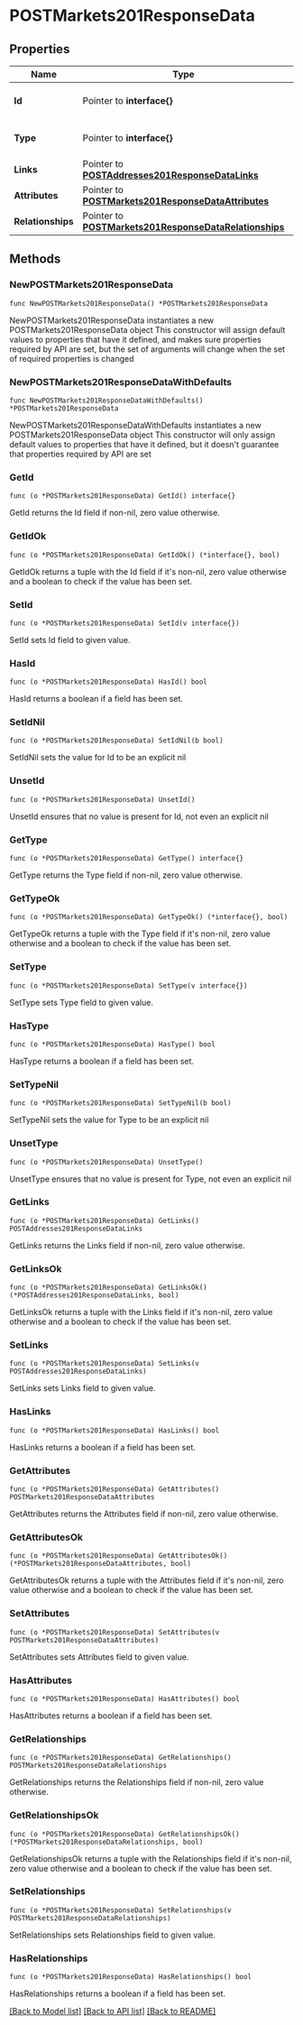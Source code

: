# POSTMarkets201ResponseData

## Properties

Name | Type | Description | Notes
------------ | ------------- | ------------- | -------------
**Id** | Pointer to **interface{}** | The resource&#39;s id | [optional] 
**Type** | Pointer to **interface{}** | The resource&#39;s type | [optional] 
**Links** | Pointer to [**POSTAddresses201ResponseDataLinks**](POSTAddresses201ResponseDataLinks.md) |  | [optional] 
**Attributes** | Pointer to [**POSTMarkets201ResponseDataAttributes**](POSTMarkets201ResponseDataAttributes.md) |  | [optional] 
**Relationships** | Pointer to [**POSTMarkets201ResponseDataRelationships**](POSTMarkets201ResponseDataRelationships.md) |  | [optional] 

## Methods

### NewPOSTMarkets201ResponseData

`func NewPOSTMarkets201ResponseData() *POSTMarkets201ResponseData`

NewPOSTMarkets201ResponseData instantiates a new POSTMarkets201ResponseData object
This constructor will assign default values to properties that have it defined,
and makes sure properties required by API are set, but the set of arguments
will change when the set of required properties is changed

### NewPOSTMarkets201ResponseDataWithDefaults

`func NewPOSTMarkets201ResponseDataWithDefaults() *POSTMarkets201ResponseData`

NewPOSTMarkets201ResponseDataWithDefaults instantiates a new POSTMarkets201ResponseData object
This constructor will only assign default values to properties that have it defined,
but it doesn't guarantee that properties required by API are set

### GetId

`func (o *POSTMarkets201ResponseData) GetId() interface{}`

GetId returns the Id field if non-nil, zero value otherwise.

### GetIdOk

`func (o *POSTMarkets201ResponseData) GetIdOk() (*interface{}, bool)`

GetIdOk returns a tuple with the Id field if it's non-nil, zero value otherwise
and a boolean to check if the value has been set.

### SetId

`func (o *POSTMarkets201ResponseData) SetId(v interface{})`

SetId sets Id field to given value.

### HasId

`func (o *POSTMarkets201ResponseData) HasId() bool`

HasId returns a boolean if a field has been set.

### SetIdNil

`func (o *POSTMarkets201ResponseData) SetIdNil(b bool)`

 SetIdNil sets the value for Id to be an explicit nil

### UnsetId
`func (o *POSTMarkets201ResponseData) UnsetId()`

UnsetId ensures that no value is present for Id, not even an explicit nil
### GetType

`func (o *POSTMarkets201ResponseData) GetType() interface{}`

GetType returns the Type field if non-nil, zero value otherwise.

### GetTypeOk

`func (o *POSTMarkets201ResponseData) GetTypeOk() (*interface{}, bool)`

GetTypeOk returns a tuple with the Type field if it's non-nil, zero value otherwise
and a boolean to check if the value has been set.

### SetType

`func (o *POSTMarkets201ResponseData) SetType(v interface{})`

SetType sets Type field to given value.

### HasType

`func (o *POSTMarkets201ResponseData) HasType() bool`

HasType returns a boolean if a field has been set.

### SetTypeNil

`func (o *POSTMarkets201ResponseData) SetTypeNil(b bool)`

 SetTypeNil sets the value for Type to be an explicit nil

### UnsetType
`func (o *POSTMarkets201ResponseData) UnsetType()`

UnsetType ensures that no value is present for Type, not even an explicit nil
### GetLinks

`func (o *POSTMarkets201ResponseData) GetLinks() POSTAddresses201ResponseDataLinks`

GetLinks returns the Links field if non-nil, zero value otherwise.

### GetLinksOk

`func (o *POSTMarkets201ResponseData) GetLinksOk() (*POSTAddresses201ResponseDataLinks, bool)`

GetLinksOk returns a tuple with the Links field if it's non-nil, zero value otherwise
and a boolean to check if the value has been set.

### SetLinks

`func (o *POSTMarkets201ResponseData) SetLinks(v POSTAddresses201ResponseDataLinks)`

SetLinks sets Links field to given value.

### HasLinks

`func (o *POSTMarkets201ResponseData) HasLinks() bool`

HasLinks returns a boolean if a field has been set.

### GetAttributes

`func (o *POSTMarkets201ResponseData) GetAttributes() POSTMarkets201ResponseDataAttributes`

GetAttributes returns the Attributes field if non-nil, zero value otherwise.

### GetAttributesOk

`func (o *POSTMarkets201ResponseData) GetAttributesOk() (*POSTMarkets201ResponseDataAttributes, bool)`

GetAttributesOk returns a tuple with the Attributes field if it's non-nil, zero value otherwise
and a boolean to check if the value has been set.

### SetAttributes

`func (o *POSTMarkets201ResponseData) SetAttributes(v POSTMarkets201ResponseDataAttributes)`

SetAttributes sets Attributes field to given value.

### HasAttributes

`func (o *POSTMarkets201ResponseData) HasAttributes() bool`

HasAttributes returns a boolean if a field has been set.

### GetRelationships

`func (o *POSTMarkets201ResponseData) GetRelationships() POSTMarkets201ResponseDataRelationships`

GetRelationships returns the Relationships field if non-nil, zero value otherwise.

### GetRelationshipsOk

`func (o *POSTMarkets201ResponseData) GetRelationshipsOk() (*POSTMarkets201ResponseDataRelationships, bool)`

GetRelationshipsOk returns a tuple with the Relationships field if it's non-nil, zero value otherwise
and a boolean to check if the value has been set.

### SetRelationships

`func (o *POSTMarkets201ResponseData) SetRelationships(v POSTMarkets201ResponseDataRelationships)`

SetRelationships sets Relationships field to given value.

### HasRelationships

`func (o *POSTMarkets201ResponseData) HasRelationships() bool`

HasRelationships returns a boolean if a field has been set.


[[Back to Model list]](../README.md#documentation-for-models) [[Back to API list]](../README.md#documentation-for-api-endpoints) [[Back to README]](../README.md)


